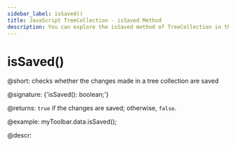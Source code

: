 ```yaml
---
sidebar_label: isSaved()
title: JavaScript TreeCollection - isSaved Method 
description: You can explore the isSaved method of TreeCollection in the documentation of the DHTMLX JavaScript UI library. Browse developer guides and API reference, try out code examples and live demos, and download a free 30-day evaluation version of DHTMLX Suite.
---
```


# isSaved()

@short: checks whether the changes made in a tree collection are saved

@signature: {'isSaved(): boolean;'}

@returns:
`true` if the changes are saved; otherwise, `false`.

@example:
myToolbar.data.isSaved();

@descr:

[comment]: # (@relatedapi: tree_collection/api/save.md)
